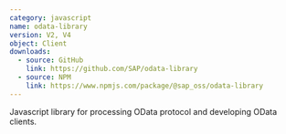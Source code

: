 ```yaml
---
category: javascript
name: odata-library
version: V2, V4
object: Client
downloads:
  - source: GitHub
    link: https://github.com/SAP/odata-library
  - source: NPM
    link: https://www.npmjs.com/package/@sap_oss/odata-library
---
```

Javascript library for processing OData protocol and developing OData clients.
